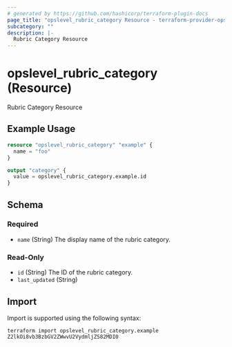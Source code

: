 ```yaml
---
# generated by https://github.com/hashicorp/terraform-plugin-docs
page_title: "opslevel_rubric_category Resource - terraform-provider-opslevel"
subcategory: ""
description: |-
  Rubric Category Resource
---
```


# opslevel_rubric_category (Resource)

Rubric Category Resource

## Example Usage

```terraform
resource "opslevel_rubric_category" "example" {
  name = "foo"
}

output "category" {
  value = opslevel_rubric_category.example.id
}
```

<!-- schema generated by tfplugindocs -->
## Schema

### Required

- `name` (String) The display name of the rubric category.

### Read-Only

- `id` (String) The ID of the rubric category.
- `last_updated` (String)

## Import

Import is supported using the following syntax:

```shell
terraform import opslevel_rubric_category.example Z2lkOi8vb3BzbGV2ZWwvU2VydmljZS82MDI0
```
